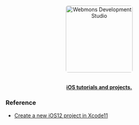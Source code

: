 <div align="center">
    <img src="https://webmons.com/tmp/github-swift-logo.jpg" alt="Webmons Development Studio" style="border-radius: 6px; width: 180px;">
    <br>
    <br>
    <p align="center">
        <a href="https://webmons.com/contact">
        <b>iOS tutorials and projects.</b>
        <br />
        </a>
    </p>
</div>

### Reference
- [Create a new iOS12 project in Xcode11](https://sarunw.com/tips/create-new-ios12-project-in-xcode11)
